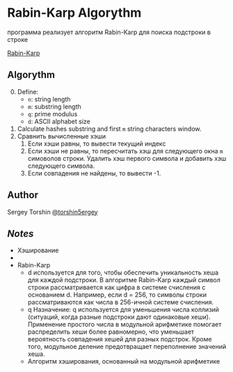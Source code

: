 # Rabin-Karp Algorythm

программа реализует алгоритм Rabin-Karp для поиска подстроки в строке

[Rabin-Karp]()

## Algorythm

0. Define:
    - `n`: string length
    - `m`: substring length
    - `q`: prime modulus
    - `d`: ASCII alphabet size
1. Calculate hashes substring and first `m` string characters window.
2. Сравнить вычисленные хэши
    1. Если хэши равны, то вывести текущий индекс
    2. Если хэши не равны, то пересчитать хэш для следующего окна `m` симоволов строки. Удалить хэш первого символа и добавить хэш следующего символа.
    3. Если совпадения не найдены, то вывести -1.

## Author

Sergey Torshin [@torshin5ergey](https://github.com/torshin5ergey)

## *Notes*

- Хэширование
- 
- Rabin-Karp
    - d используется для того, чтобы обеспечить уникальность хеша для каждой подстроки. В алгоритме Rabin-Karp каждый символ строки рассматривается как цифра в системе счисления с основанием d. Например, если d = 256, то символы строки рассматриваются как числа в 256-ичной системе счисления.
    - q Назначение: q используется для уменьшения числа коллизий (ситуаций, когда разные подстроки дают одинаковые хеши). Применение простого числа в модульной арифметике помогает распределить хеши более равномерно, что уменьшает вероятность совпадения хешей для разных подстрок. Кроме того, модульное деление предотвращает переполнение значений хеша.
    - Алгоритм хэширования, основанный на модульной арифметике